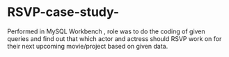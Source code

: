 # RSVP-case-study-
Performed in MySQL Workbench , role was to do the coding of given queries and find out that which actor and actress should RSVP work on for their next upcoming movie/project based on given data.
